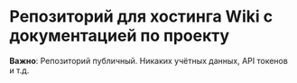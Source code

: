 # Репозиторий для хостинга Wiki с документацией по проекту

**Важно**: Репозиторий публичный. Никаких учётных данных, API токенов и т.д.
